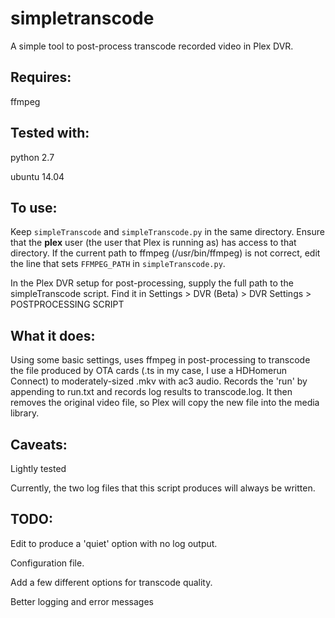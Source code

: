 # simpletranscode

A simple tool to post-process transcode recorded video in Plex DVR.

## Requires:
ffmpeg

## Tested with:
python 2.7

ubuntu 14.04

## To use:
Keep `simpleTranscode` and `simpleTranscode.py` in the same directory. Ensure that the
**plex** user (the user that Plex is running as) has access to that directory. If the
current path to ffmpeg (/usr/bin/ffmpeg) is not correct, edit the line that sets
`FFMPEG_PATH` in `simpleTranscode.py`.

In the Plex DVR setup for post-processing, supply the full path to the simpleTranscode script.
Find it in Settings > DVR (Beta) > DVR Settings > POSTPROCESSING SCRIPT

## What it does:
Using some basic settings, uses ffmpeg in post-processing to transcode the file produced
by OTA cards (.ts in my case, I use a HDHomerun Connect) to moderately-sized .mkv with ac3
audio. Records the 'run' by appending to run.txt and records log results to transcode.log.
It then removes the original video file, so Plex will copy the new file into the media
library.

## Caveats:
Lightly tested

Currently, the two log files that this script produces will always be written.

## TODO:
Edit to produce a 'quiet' option with no log output.

Configuration file.

Add a few different options for transcode quality.

Better logging and error messages